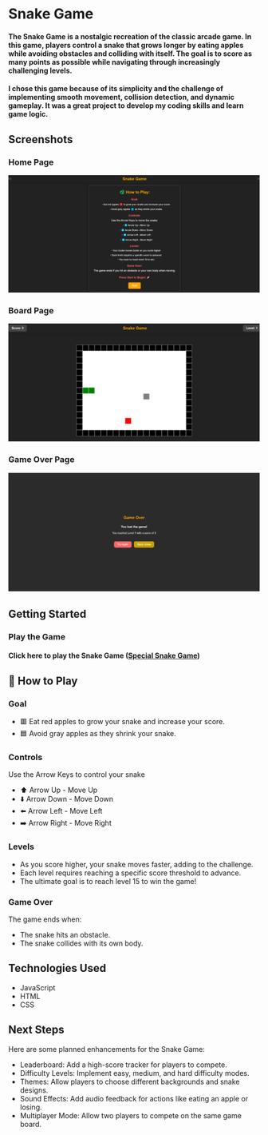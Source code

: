 # Snake Game

#### The Snake Game is a nostalgic recreation of the classic arcade game. In this game, players control a snake that grows longer by eating apples while avoiding obstacles and colliding with itself. The goal is to score as many points as possible while navigating through increasingly challenging levels.

#### I chose this game because of its simplicity and the challenge of implementing smooth movement, collision detection, and dynamic gameplay. It was a great project to develop my coding skills and learn game logic.

## Screenshots

### Home Page

![Home Page](1.png)

### Board Page

![Boad Page](2.png)

### Game Over Page

![Game Ove Page](3.png)

## Getting Started

### Play the Game

#### Click here to play the Snake Game ([Special Snake Game](https://special-snake-game.surge.sh/))

## 🐍 How to Play

### Goal

- 🟥 Eat red apples to grow your snake and increase your score.
- 🟦 Avoid gray apples as they shrink your snake.

### Controls

Use the Arrow Keys to control your snake

- ⬆️ Arrow Up - Move Up
- ⬇️ Arrow Down - Move Down
- ⬅️ Arrow Left - Move Left
- ➡️ Arrow Right - Move Right

### Levels

- As you score higher, your snake moves faster, adding to the challenge.
- Each level requires reaching a specific score threshold to advance.
- The ultimate goal is to reach level 15 to win the game!

### Game Over

The game ends when:

- The snake hits an obstacle.
- The snake collides with its own body.

## Technologies Used

- JavaScript
- HTML
- CSS

## Next Steps

Here are some planned enhancements for the Snake Game:

- Leaderboard: Add a high-score tracker for players to compete.
- Difficulty Levels: Implement easy, medium, and hard difficulty modes.
- Themes: Allow players to choose different backgrounds and snake designs.
- Sound Effects: Add audio feedback for actions like eating an apple or losing.
- Multiplayer Mode: Allow two players to compete on the same game board.
